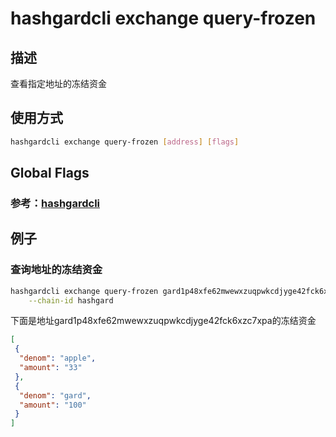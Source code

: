 # hashgardcli exchange query-frozen

## 描述

查看指定地址的冻结资金

## 使用方式

```bash
hashgardcli exchange query-frozen [address] [flags]
```

## Global Flags

 ### 参考：[hashgardcli](../README.md)

## 例子

### 查询地址的冻结资金

```bash
hashgardcli exchange query-frozen gard1p48xfe62mwewxzuqpwkcdjyge42fck6xzc7xpa \
    --chain-id hashgard 
```

下面是地址gard1p48xfe62mwewxzuqpwkcdjyge42fck6xzc7xpa的冻结资金

```json
[
 {
  "denom": "apple",
  "amount": "33"
 },
 {
  "denom": "gard",
  "amount": "100"
 }
]
```
